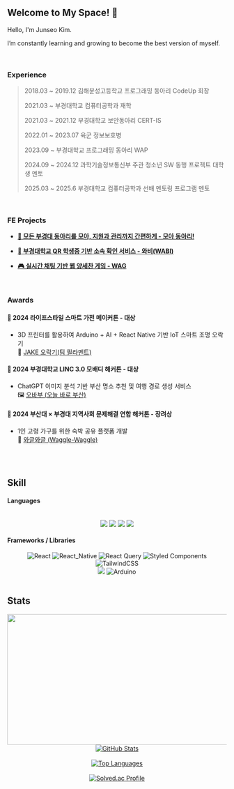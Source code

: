 ## Welcome to My Space! 🚀

Hello, I'm Junseo Kim.

I’m constantly learning and growing to become the best version of myself.

<br/>

### Experience
> 2018.03 ~ 2019.12 김해분성고등학교 프로그래밍 동아리 CodeUp 회장
> 
> 2021.03 ~ 부경대학교 컴퓨터공학과 재학
> 
> 2021.03 ~ 2021.12 부경대학교 보안동아리 CERT-IS
> 
> 2022.01 ~ 2023.07 육군 정보보호병
> 
> 2023.09 ~ 부경대학교 프로그래밍 동아리 WAP
> 
> 2024.09 ~ 2024.12 과학기술정보통신부 주관 청소년 SW 동행 프로젝트 대학생 멘토
>
> 2025.03 ~ 2025.6 부경대학교 컴퓨터공학과 선배 멘토링 프로그램 멘토

<br/>

### FE Projects
- [**🏫 모든 부경대 동아리를 모아, 지원과 관리까지 간편하게 - 모아 동아리!**](https://github.com/Moadong/moadong)
 
- [**📸 부경대학교 QR 학생증 기반 소속 확인 서비스 - 와비(WABI)**](https://github.com/pknu-wap/WABI-FE) 

- [**🎮 실시간 채팅 기반 웹 양세찬 게임 - WAG**](https://github.com/pknu-wap/WAG) 


<br/>

### Awards

#### 🥇 2024 라이프스타일 스마트 가전 메이커톤 - 대상  
- 3D 프린터를 활용하여 Arduino + AI + React Native 기반 IoT 스마트 조명 오락기  
🔗 [JAKE 오락기(팀 필라멘트)](https://github.com/makerthon-filament)


#### 🥇 2024 부경대학교 LINC 3.0 모배디 해커톤 - 대상  
- ChatGPT 이미지 분석 기반 부산 명소 추천 및 여행 경로 생성 서비스  
🖼 [오바부 (오늘 바로 부산)](https://github.com/oesnuj/2024-Mobady-Hackathon-FE)


#### 🥉 2024 부산대 × 부경대 지역사회 문제해결 연합 해커톤 - 장려상  
- 1인 고령 가구를 위한 숙박 공유 플랫폼 개발  
👵 [와글와글 (Waggle-Waggle)](https://github.com/oesnuj/waggle-waggle)


<br/>


  
<br/>

## Skill
#### Languages
<br> 
<div align="center"> 
   <img src="https://img.shields.io/badge/Node.js-339933?style=for-the-badge&logo=node.js&logoColor=white"> 
   <img src="https://img.shields.io/badge/C++-00599C?style=for-the-badge&logo=c%2B%2B&logoColor=white">
   <img src="https://img.shields.io/badge/JavaScript-F7DF1E?style=for-the-badge&logo=javascript&logoColor=black">
   <img src="https://img.shields.io/badge/TypeScript-3178C6?style=for-the-badge&logo=typescript&logoColor=white"> 
</div>

#### Frameworks / Libraries
<div align="center"> 

   <img src="https://img.shields.io/badge/React-61DAFB?style=for-the-badge&logo=react&logoColor=white&color=61DAFB&labelColor=61DAFB" alt="React">
   <img src="https://img.shields.io/badge/React_Native-20232A?style=for-the-badge&logo=react&logoColor=61DAFB" alt="React_Native">
   <img src="https://img.shields.io/badge/React%20Query-FF4154?style=for-the-badge&logo=reactquery&logoColor=white" alt="React Query">
   <img src="https://img.shields.io/badge/Styled%20Components-DB7093?style=for-the-badge&logo=styled-components&logoColor=white" alt="Styled Components">
   <img src="https://img.shields.io/badge/TailwindCSS-06B6D4?style=for-the-badge&logo=tailwindcss&logoColor=white" alt="TailwindCSS">

   <br />

   <img src="https://img.shields.io/badge/Express-000000?style=for-the-badge&logo=express&logoColor=white"> 
   <img src="https://img.shields.io/badge/Arduino-00979D?style=for-the-badge&logo=Arduino&logoColor=white" alt="Arduino">
</div>

<!--br>
<h3 align="center">⚒ Collaboration Tools</h3>
<p align="center">
<img src="https://img.shields.io/badge/GIT-E44C30?style=for-the-badge&logo=git&logoColor=white"/>
<img src="https://img.shields.io/badge/GitHub-100000?style=for-the-badge&logo=github&logoColor=white"/>
<img src="https://img.shields.io/badge/Notion-000000?style=for-the-badge&logo=notion&logoColor=white"/>
<img src="https://img.shields.io/badge/Figma-F24E1E?style=for-the-badge&logo=figma&logoColor=white"/>
</p -->

<br>

## Stats</h3>
<p align="center">
<a href="https://www.gitanimals.org/en_US?utm_medium=image&utm_source=oesnuj&utm_content=farm">
<img
  src="https://render.gitanimals.org/farms/oesnuj"
  width="600"
  height="300"
/>
</a>

<a href="https://github.com/oesnuj">
    <img src="https://github-readme-stats.vercel.app/api?username=oesnuj&show_icons=true&bg_color=00000000&layout=compact&theme=holi" alt="GitHub Stats">
</a>
<br>
<br>
<a href="https://github.com/oesnuj">
    <img src="https://github-readme-stats.vercel.app/api/top-langs/?username=oesnuj&layout=compact&theme=github_dark" alt="Top Languages">
</a>
<br>
<br>
<a href="https://solved.ac/oesnuj">
    <img src="http://mazassumnida.wtf/api/v2/generate_badge?boj=oesnuj" alt="Solved.ac Profile">
</a>
<!--br>
<a href="https://hits.seeyoufarm.com">
    <img src="https://hits.seeyoufarm.com/api/count/incr/badge.svg?url=https%3A%2F%2Fgithub.com%2Foesnuj&count_bg=%233D89C8&title_bg=%23555555&icon=&icon_color=%23E7E7E7&title=%F0%9F%91%8Dhits+&edge_flat=true"/>
</a -->
</p>

<br>

